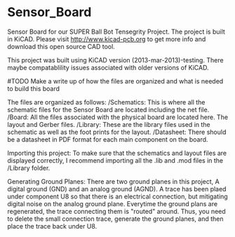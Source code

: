 Sensor_Board
============

Sensor Board for our SUPER Ball Bot Tensegrity Project. The project is built in KiCAD. Please visit http://www.kicad-pcb.org to get more info and download this open source CAD tool.

This project was built using KiCAD version (2013-mar-2013)-testing. There maybe compatablility issues associated with older versions of KiCAD.

#TODO Make a write up of how the files are organized and what is needed to build this board

The files are organized as follows:
/Schematics: This is where all the schematic files for the Sensor Board are located including the net file.
/Board: All the files associated with the physical board are located here. The layout and Gerber files.
/Library: These are the library files used in the schematic as well as the foot prints for the layout.
/Datasheet: There should be a datasheet in PDF format for each main component on the board.

Importing this project:
To make sure that the schematics and layout files are displayed correctly, I recommend importing all the .lib and .mod files in the /Library folder.

Generating Ground Planes:
There are two ground planes in this project, A digital ground (GND) and an analog ground (AGND). 
A trace has been plaed under component U8 so that there is an electrical connection, but mitigating digital noise on the analog ground plane. 
Everytime the ground plans are regenerated, the trace connecting them is "routed" around. Thus, you need to delete the small connection trace, generate the ground planes, and then place the trace back under U8. 
